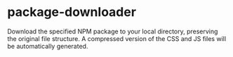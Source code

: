 # package-downloader
Download the specified NPM package to your local directory, preserving the original file structure. A compressed version of the CSS and JS files will be automatically generated.
